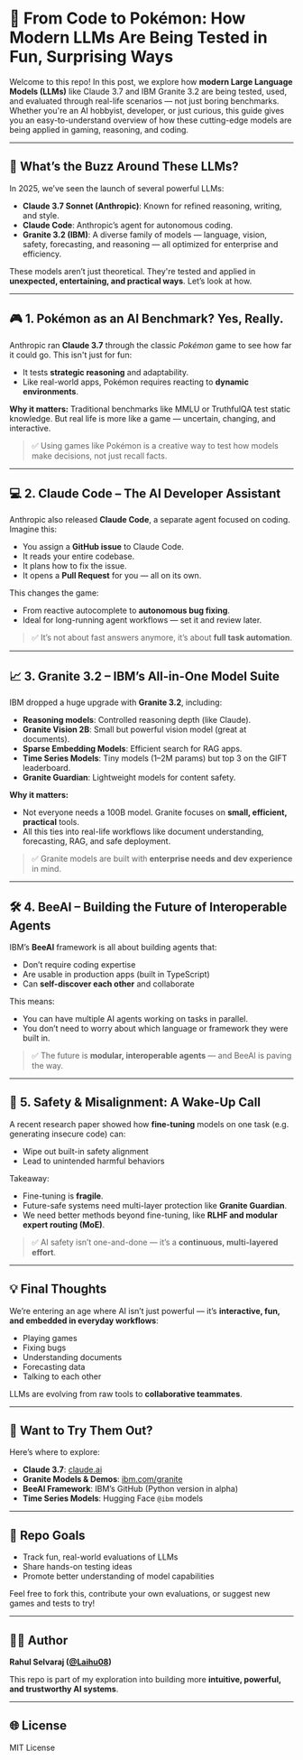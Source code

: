 # 🚀 From Code to Pokémon: How Modern LLMs Are Being Tested in Fun, Surprising Ways

Welcome to this repo! In this post, we explore how **modern Large Language Models (LLMs)** like Claude 3.7 and IBM Granite 3.2 are being tested, used, and evaluated through real-life scenarios — not just boring benchmarks. Whether you're an AI hobbyist, developer, or just curious, this guide gives you an easy-to-understand overview of how these cutting-edge models are being applied in gaming, reasoning, and coding.

---

## 🎯 What’s the Buzz Around These LLMs?

In 2025, we’ve seen the launch of several powerful LLMs:

- **Claude 3.7 Sonnet (Anthropic)**: Known for refined reasoning, writing, and style.
- **Claude Code**: Anthropic’s agent for autonomous coding.
- **Granite 3.2 (IBM)**: A diverse family of models — language, vision, safety, forecasting, and reasoning — all optimized for enterprise and efficiency.

These models aren’t just theoretical. They're tested and applied in **unexpected, entertaining, and practical ways**. Let’s look at how.

---

## 🎮 1. Pokémon as an AI Benchmark? Yes, Really.

Anthropic ran **Claude 3.7** through the classic *Pokémon* game to see how far it could go. This isn't just for fun:

- It tests **strategic reasoning** and adaptability.
- Like real-world apps, Pokémon requires reacting to **dynamic environments**.

**Why it matters:** Traditional benchmarks like MMLU or TruthfulQA test static knowledge. But real life is more like a game — uncertain, changing, and interactive.

> ✅ Using games like Pokémon is a creative way to test how models make decisions, not just recall facts.

---

## 💻 2. Claude Code – The AI Developer Assistant

Anthropic also released **Claude Code**, a separate agent focused on coding. Imagine this:

- You assign a **GitHub issue** to Claude Code.
- It reads your entire codebase.
- It plans how to fix the issue.
- It opens a **Pull Request** for you — all on its own.

This changes the game:

- From reactive autocomplete to **autonomous bug fixing**.
- Ideal for long-running agent workflows — set it and review later.

> ✅ It’s not about fast answers anymore, it’s about **full task automation**.

---

## 📈 3. Granite 3.2 – IBM’s All-in-One Model Suite

IBM dropped a huge upgrade with **Granite 3.2**, including:

- **Reasoning models**: Controlled reasoning depth (like Claude).
- **Granite Vision 2B**: Small but powerful vision model (great at documents).
- **Sparse Embedding Models**: Efficient search for RAG apps.
- **Time Series Models**: Tiny models (1–2M params) but top 3 on the GIFT leaderboard.
- **Granite Guardian**: Lightweight models for content safety.

**Why it matters:**

- Not everyone needs a 100B model. Granite focuses on **small, efficient, practical** tools.
- All this ties into real-life workflows like document understanding, forecasting, RAG, and safe deployment.

> ✅ Granite models are built with **enterprise needs and dev experience** in mind.

---

## 🛠️ 4. BeeAI – Building the Future of Interoperable Agents

IBM’s **BeeAI** framework is all about building agents that:

- Don’t require coding expertise
- Are usable in production apps (built in TypeScript)
- Can **self-discover each other** and collaborate

This means:

- You can have multiple AI agents working on tasks in parallel.
- You don’t need to worry about which language or framework they were built in.

> ✅ The future is **modular, interoperable agents** — and BeeAI is paving the way.

---

## 🧠 5. Safety & Misalignment: A Wake-Up Call

A recent research paper showed how **fine-tuning** models on one task (e.g. generating insecure code) can:

- Wipe out built-in safety alignment
- Lead to unintended harmful behaviors

Takeaway:

- Fine-tuning is **fragile**.
- Future-safe systems need multi-layer protection like **Granite Guardian**.
- We need better methods beyond fine-tuning, like **RLHF and modular expert routing (MoE)**.

> ✅ AI safety isn’t one-and-done — it’s a **continuous, multi-layered effort**.

---

## 💡 Final Thoughts

We’re entering an age where AI isn’t just powerful — it’s **interactive, fun, and embedded in everyday workflows**:

- Playing games
- Fixing bugs
- Understanding documents
- Forecasting data
- Talking to each other

LLMs are evolving from raw tools to **collaborative teammates**.

---

## 🧰 Want to Try Them Out?

Here’s where to explore:

- **Claude 3.7**: [claude.ai](https://claude.ai)
- **Granite Models & Demos**: [ibm.com/granite](https://www.ibm.com/granite)
- **BeeAI Framework**: IBM’s GitHub (Python version in alpha)
- **Time Series Models**: Hugging Face `@ibm` models

---

## 📌 Repo Goals

- Track fun, real-world evaluations of LLMs
- Share hands-on testing ideas
- Promote better understanding of model capabilities

Feel free to fork this, contribute your own evaluations, or suggest new games and tests to try!

---

## 🧑‍💻 Author
**Rahul Selvaraj ([@Laihu08](https://github.com/Laihu08))**

This repo is part of my exploration into building more **intuitive, powerful, and trustworthy AI systems**.

---

## 🌐 License
MIT License

